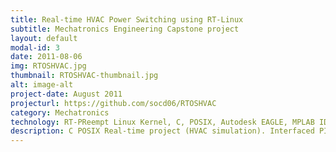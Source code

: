 ```yaml
---
title: Real-time HVAC Power Switching using RT-Linux  
subtitle: Mechatronics Engineering Capstone project 
layout: default
modal-id: 3
date: 2011-08-06
img: RTOSHVAC.jpg
thumbnail: RTOSHVAC-thumbnail.jpg
alt: image-alt
project-date: August 2011
projecturl: https://github.com/socd06/RTOSHVAC
category: Mechatronics
technology: RT-PReempt Linux Kernel, C, POSIX, Autodesk EAGLE, MPLAB IDE, PICC C, Minicom, HyperTerminal   
description: C POSIX Real-time project (HVAC simulation). Interfaced PIC16F887 microcontroller with RTLinux (RTPreempt kernel) terminal using null-modem cable utilizing UsART RS232 communication protocol. Used thermistor for temperature sensing and SCR and TRIAC for power switching. See link for part numbers used, C POSIX code and EAGLE schematic and board files. 
---
```

